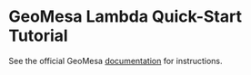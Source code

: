 GeoMesa Lambda Quick-Start Tutorial
===================================

See the official GeoMesa [documentation](http://www.geomesa.org/documentation/tutorials/geomesa-quickstart-lambda.html) for instructions.
